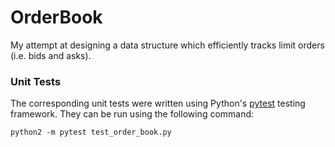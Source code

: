 # OrderBook

My attempt at designing a data structure which efficiently tracks limit orders (i.e. bids and asks).

### Unit Tests
The corresponding unit tests were written using Python's [pytest] testing framework. They can be run using the following command:
```
python2 -m pytest test_order_book.py
```

[pytest]: https://github.com/pytest-dev/pytest
